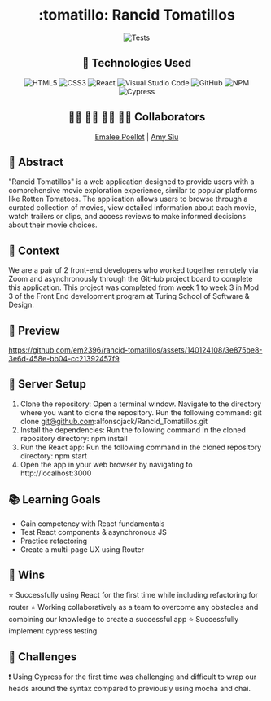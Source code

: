 <div align="center">
  
# :tomatillo: Rancid Tomatillos 
![Tests](https://badgen.net/badge/tests/passing/green?icon=github)

## 💾 Technologies Used
![HTML5](https://img.shields.io/badge/html5-%23E34F26.svg?style=for-the-badge&logo=html5&logoColor=white)
![CSS3](https://img.shields.io/badge/css3-%231572B6.svg?style=for-the-badge&logo=css3&logoColor=white)
![React](https://img.shields.io/badge/javascript-%23323330.svg?style=for-the-badge&logo=javascript&logoColor=%23F7DF1E)
![Visual Studio Code](https://img.shields.io/badge/Visual%20Studio%20Code-0078d7.svg?style=for-the-badge&logo=visual-studio-code&logoColor=white)
![GitHub](https://img.shields.io/badge/github-%23121011.svg?style=for-the-badge&logo=github&logoColor=white)
![NPM](https://img.shields.io/badge/NPM-%23CB3837.svg?style=for-the-badge&logo=npm&logoColor=white)
![Cypress](https://img.shields.io/badge/-mocha-%238D6748?style=for-the-badge&logo=mocha&logoColor=white)

## 👩‍💻 👩‍💻 👨‍💻 👩‍💻 Collaborators
[Emalee Poellot](https://github.com/em2396)  | 
[Amy Siu](https://github.com/amysiu1028)

</div>

## 💭 Abstract
"Rancid Tomatillos" is a web application designed to provide users with a comprehensive movie exploration experience, similar to popular platforms like Rotten Tomatoes. The application allows users to browse through a curated collection of movies, view detailed information about each movie, watch trailers or clips, and access reviews to make informed decisions about their movie choices.

## 📝  Context
We are a pair of 2 front-end developers who worked together remotely via Zoom and asynchronously through the GitHub project board to complete this application. This project was completed from week 1 to week 3 in Mod 3 of the Front End development program at Turing School of Software & Design. 

## 🎥 Preview 
https://github.com/em2396/rancid-tomatillos/assets/140124108/3e875be8-3e6d-458e-bb04-cc21392457f9

## 🔌 Server Setup
1. Clone the repository: Open a terminal window. Navigate to the directory where you want to clone the repository. Run the following command: git clone git@github.com:alfonsojack/Rancid_Tomatillos.git
2. Install the dependencies: Run the following command in the cloned repository directory: npm install
3. Run the React app: Run the following command in the cloned repository directory: npm start
4. Open the app in your web browser by navigating to http://localhost:3000

## 📚 Learning Goals
- Gain competency with React fundamentals
- Test React components & asynchronous JS
- Practice refactoring
- Create a multi-page UX using Router

## 🥇 Wins
⭐ Successfully using React for the first time while including refactoring for router
⭐ Working collaboratively as a team to overcome any obstacles and combining our knowledge to create a successful app
⭐ Successfully implement cypress testing


## 🚧 Challenges
❗ Using Cypress for the first time was challenging and difficult to wrap our heads around the syntax compared to previously using mocha and chai.
